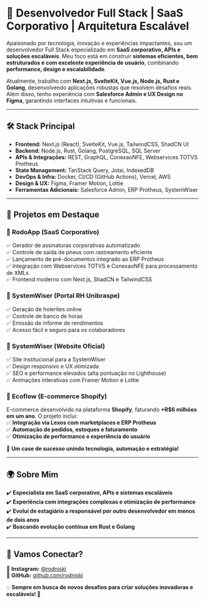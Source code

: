 # 🚀 Desenvolvedor Full Stack | SaaS Corporativo | Arquitetura Escalável  

Apaixonado por tecnologia, inovação e experiências impactantes, sou um desenvolvedor Full Stack especializado em **SaaS corporativo, APIs e soluções escaláveis**. Meu foco está em construir **sistemas eficientes, bem estruturados e com excelente experiência de usuário**, combinando **performance, design e escalabilidade**.  

Atualmente, trabalho com **Next.js, SvelteKit, Vue.js, Node.js, Rust e Golang**, desenvolvendo aplicações robustas que resolvem desafios reais. Além disso, tenho experiência com **Salesforce Admin e UX Design no Figma**, garantindo interfaces intuitivas e funcionais.  

---

## 🛠️ Stack Principal  
- **Frontend:** Next.js (React), SvelteKit, Vue.js, TailwindCSS, ShadCN UI  
- **Backend:** Node.js, Rust, Golang, PostgreSQL, SQL Server  
- **APIs & Integrações:** REST, GraphQL, ConexaoNFE, Webservices TOTVS Protheus  
- **State Management:** TanStack Query, Jotai, IndexedDB  
- **DevOps & Infra:** Docker, CI/CD (GitHub Actions), Vercel, AWS  
- **Design & UX:** Figma, Framer Motion, Lottie  
- **Ferramentas Adicionais:** Salesforce Admin, ERP Protheus, SystemWiser  

---

## 🚀 Projetos em Destaque  

### 📌 RodoApp (SaaS Corporativo)  
✅ Gerador de assinaturas corporativas automatizado  
✅ Controle de saída de pneus com rastreamento eficiente  
✅ Lançamento de pré-documentos integrado ao ERP Protheus  
✅ Integração com Webservices TOTVS e ConexaoNFE para processamento de XMLs  
✅ Frontend moderno com Next.js, ShadCN e TailwindCSS  

### 📌 SystemWiser (Portal RH Unibraspe)  
✅ Geração de holerites online  
✅ Controle de banco de horas  
✅ Emissão de informe de rendimentos  
✅ Acesso fácil e seguro para os colaboradores  

### 📌 SystemWiser (Website Oficial)  
✅ Site institucional para a SystemWiser  
✅ Design responsivo e UX otimizada  
✅ SEO e performance elevados (alta pontuação no Lighthouse)  
✅ Animações interativas com Framer Motion e Lottie  

### 📌 Ecoflow (E-commerce Shopify)  
E-commerce desenvolvido na plataforma **Shopify**, faturando **+R$6 milhões em um ano**. O projeto inclui:  
✅ **Integração via Lexos com marketplaces e ERP Protheus**  
✅ **Automação de pedidos, estoques e faturamento**  
✅ **Otimização de performance e experiência do usuário**  

🚀 **Um case de sucesso unindo tecnologia, automação e estratégia!**  

---

## 🌍 Sobre Mim  
✔️ **Especialista em SaaS corporativo, APIs e sistemas escaláveis**  
✔️ **Experiência com integrações complexas e otimização de performance**  
✔️ **Evoluí de estagiário a responsável por outro desenvolvedor em menos de dois anos**  
✔️ **Buscando evolução contínua em Rust e Golang**  

---

## 📢 Vamos Conectar?  
📌 **Instagram:** [@rodniski](https://instagram.com/rodniski)  
📌 **GitHub:** [github.com/rodniski](https://github.com/rodniski)  

💡 **Sempre em busca de novos desafios para criar soluções inovadoras e escaláveis! 🚀**  
